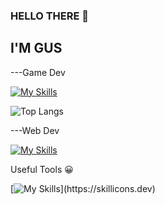 ### HELLO THERE 👋

## I'M GUS

---Game Dev

[![My Skills](https://skillicons.dev/icons?i=cpp,unreal,gamemakerstudio)](https://skillicons.dev)


![Top Langs](https://github-readme-stats.vercel.app/api/top-langs/?username=GusT177&layout=compact)


---Web Dev

[![My Skills](https://skillicons.dev/icons?i=html,css,jquery,php,react,vue,sass)](https://skillicons.dev)


Useful Tools 😀

[![My Skills](https://skillicons.dev/icons?i=godot,vim,neovim,visualstudio,)](https://skillicons.dev)
